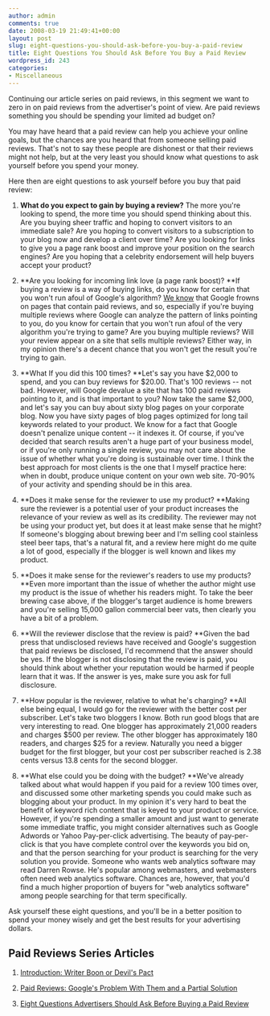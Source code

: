 ```yaml
---
author: admin
comments: true
date: 2008-03-19 21:49:41+00:00
layout: post
slug: eight-questions-you-should-ask-before-you-buy-a-paid-review
title: Eight Questions You Should Ask Before You Buy a Paid Review
wordpress_id: 243
categories:
- Miscellaneous
---
```


Continuing our article series on paid reviews, in this segment we want to zero in on paid reviews from the advertiser's point of view.  Are paid reviews something you should be spending your limited ad budget on?

You may have heard that a paid review can help you achieve your online goals, but the chances are you heard that from someone selling paid reviews.  That's not to say these people are dishonest or that their reviews might not help, but at the very least you should know what questions to ask yourself before you spend your money.

Here then are eight questions to ask yourself before you buy that paid review:



	
  1. **What do you expect to gain by buying a review?**
The more you're looking to spend, the more time you should spend thinking about this.  Are you buying sheer traffic and hoping to convert visitors to an immediate sale?  Are you hoping to convert visitors to a subscription to your blog now and develop a client over time?  Are you looking for links to give you a page rank boost and improve your position on the search engines?  Are you hoping that a celebrity endorsement will help buyers accept your product?

	
  2. **Are you looking for incoming link love (a page rank boost)?
**If buying a review is a way of buying links, do you know for certain that you won't run afoul of Google's algorithm?  [We know](http://www.inklit.com/blog/2008/03/18/paid-reviews-googles-problem-with-them-and-how-to-solve-it/) that Google frowns on pages that contain paid reviews, and so, especially if you're buying multiple reviews where Google can analyze the pattern of links pointing to you, do you know for certain that you won't run afoul of the very algorithm you're trying to game?  Are you buying multiple reviews?  Will your review appear on a site that sells multiple reviews?  Either way, in my opinion there's a decent chance that you won't get the result you're trying to gain.

	
  3. **What If you did this 100 times?
**Let's say you have $2,000 to spend, and you can buy reviews for $20.00.  That's 100 reviews -- not bad.  However, will Google devalue a site that has 100 paid reviews pointing to it, and is that important to you?    Now take the same $2,000, and let's say you can buy about sixty blog pages on your corporate blog.  Now you have sixty pages of blog pages optimized for long tail keywords related to your product.  We know for a fact that Google doesn't penalize unique content -- it indexes it.  Of course, if you've decided that search results aren't a huge part of your business model, or if you're only running a single review, you may not care about the issue of whether what you're doing is sustainable over time.  I think the best approach for most clients is the one that I myself practice here:  when in doubt, produce unique content on your own web site.  70-90% of your activity and spending should be in this area.

	
  4. **Does it make sense for the reviewer to use my product?
**Making sure the reviewer is a potential user of your product increases the relevance of your review as well as its credibility.  The reviewer may not be using your product yet, but does it at least make sense that he might?  If someone's blogging about brewing beer and I'm selling cool stainless steel beer taps, that's a natural fit, and a review here might do me quite a lot of good, especially if the blogger is well known and likes my product.

	
  5. **Does it make sense for the reviewer's readers to use my products?
**Even more important than the issue of whether the author might use my product is the issue of whether his readers might.  To take the beer brewing case above, if the blogger's target audience is home brewers and you're selling 15,000 gallon commercial beer vats, then clearly you have a bit of a problem.

	
  6. **Will the reviewer disclose that the review is paid?
**Given the bad press that undisclosed reviews have received and Google's suggestion that paid reviews be disclosed, I'd recommend that the answer should be yes.  If the blogger is not disclosing that the review is paid, you should think about whether your reputation would be harmed if people learn that it was.  If the answer is yes, make sure you ask for full disclosure.

	
  7. **How popular is the reviewer, relative to what he's charging?
**All else being equal, I would go for the reviewer with the better cost per subscriber.  Let's take two bloggers I know.  Both run good blogs that are very interesting to read.  One blogger has approximately 21,000 readers and charges $500 per review.  The other blogger has approximately 180 readers, and charges $25 for a review.  Naturally you need a bigger budget for the first blogger, but your cost per subscriber reached is 2.38 cents versus 13.8 cents for the second blogger.

	
  8. **What else could you be doing with the budget?
**We've already talked about what would happen if you paid for a review 100 times over, and discussed some other marketing spends you could make such as blogging about your product.  In my opinion it's very hard to beat the benefit of keyword rich content that is keyed to your product or service.  However, if you're spending a smaller amount and just want to generate some immediate traffic, you might consider alternatives such as Google Adwords or Yahoo Pay-per-click advertising.  The beauty of pay-per-click is that you have complete control over the keywords you bid on, and that the person searching for your product is searching for the very solution you provide.  Someone who wants web analytics software may read Darren Rowse.  He's popular among webmasters, and webmasters often need web analytics software.  Chances are, however, that you'd find a much higher proportion of buyers for "web analytics software" among people searching for that term specifically.


Ask yourself these eight questions, and you'll be in a better position to spend your money wisely and get the best results for your advertising dollars.


## Paid Reviews Series Articles





	
  1. [Introduction: Writer Boon or Devil's Pact](http://www.inklit.com/blog/2008/03/17/paid-reviews-freelance-writer-boon-or-bargain-with-the-devil/)

	
  2. [Paid Reviews:  Google's Problem With Them and a Partial Solution](http://www.inklit.com/blog/2008/03/18/paid-reviews-googles-problem-with-them-and-how-to-solve-it/)

	
  3. [Eight Questions Advertisers Should Ask Before Buying a Paid Review](http://www.inklit.com/blog/2008/03/21/eight-questions-you-should-ask-before-you-buy-a-paid-review/)


